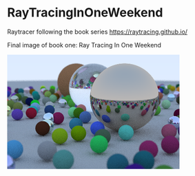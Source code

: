 # RayTracingInOneWeekend

Raytracer following the book series https://raytracing.github.io/ 

Final image of book one: Ray Tracing In One Weekend

![picture](/result_images/OneWeekendFinal.png?raw=true)
